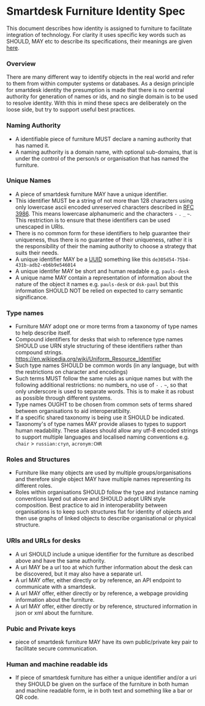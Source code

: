 # Smartdesk Furniture Identity Spec

This document describes how identity is assigned to furniture to facilitate integration of technology. For clarity it uses specific key words such as SHOULD, MAY etc to describe its specifications, their meanings are given [here](key_word_definitions.md).

### Overview

There are many different way to identify objects in the real world and refer to them from within computer systems or databases. As a design principle for smartdesk identity the presumption is made that there is no central authority for generation of names or ids, and no single domain is to be used to resolve identity. With this in mind these specs are deliberately on the loose side, but try to support useful best practices.

### Naming Authority

- A identifiable piece of furniture MUST declare a naming authority that has named it. 
- A naming authority is a domain name, with optional sub-domains, that is under the control of the person/s or organisation that has named the furniture.

### Unique Names

- A piece of smartdesk furniture MAY have a unique identifier. 
- This identifier MUST be a string of not more than 128 characters using only lowercase ascii encoded unreserved characters described in [RFC 3986](http://tools.ietf.org/html/rfc3986#section-2.3). This means lowercase alphanumeric and the characters `-`  `.`  `_`  `~`. This restriction is to ensure that these identifiers can be used unescaped in URIs.
- There is no common form for these identifiers to help guarantee their uniqueness, thus there is no guarantee of their uniqueness, rather it is the responsibility of their the naming authority to choose a strategy that suits their needs.
- A unique identifier MAY be a [UUID](https://en.wikipedia.org/wiki/Universally_unique_identifier) something like this `de305d54-75b4-431b-adb2-eb6b9e546014`
- A unique identifer MAY be short and human readable e.g. `pauls-desk`
- A unique name MAY contain a representation of information about the nature of the object it names e.g. `pauls-desk` or `dsk-paul` but this information SHOULD NOT be relied on expected to carry semantic significance. 


### Type names

- Furniture MAY adopt one or more terms from a taxonomy of type names to help describe itself.
- Compound identifiers for desks that wish to reference type names SHOULD use URN style structuring of these identifiers rather than compound strings. https://en.wikipedia.org/wiki/Uniform_Resource_Identifier 
- Such type names SHOULD be common words (in any language, but with the restrictions on character and encodings)
- Such terms MUST follow the same rules as unique names but with the following additional restrictions: no numbers, no use of  `-`  `.`  `~`, so that only underscore is used to separate words. This is to make it as robust as possible through different systems.
- Type names OUGHT to be chosen from common sets of terms shared between organisations to aid interoperatibilty.
- If a specific shared taxonomy is being use it SHOULD be indicated.
- Taxonomy's of type names MAY provide aliases to types to support human readability. These aliases should allow any utf-8 encoded strings to support multiple languages and localised naming conventions e.g. `chair` > `russian:стул`, `acronym:CHR`


### Roles and Structures

- Furniture like many objects are used by multiple groups/organisations and therefore single object MAY have multiple names representing its different roles.
- Roles within organisations SHOULD follow the type and instance naming conventions layed out above and SHOULD adopt URN style composition. Best practice to aid in interoperability between organisations is to keep such structures flat for identity of objects and then use graphs of linked objects to describe organisational or physical structure. 


### URIs and URLs for desks

- A uri SHOULD include a unique identifier for the furniture as described above and have the same authority.
- A uri MAY be a url too at which further information about the desk can be discovered, but it may also have a separate url.
- A url MAY offer, either directly or by reference,  an API endpoint to communicate with a smartdesk.
- A url MAY offer, either directly or by reference,  a webpage providing information about the furniture.
- A url MAY offer, either directly or by reference,  structured information in json or xml about the furniture.

### Pubic and Private keys

-  piece of smartdesk furniture MAY have its own public/private key pair to facilitate secure communication.


### Human and machine readable ids

- If piece of smartdesk furniture has either a unique identifier and/or a uri they SHOULD be given on the surface of the furniture in both human and machine readable form, ie in both text and something like a bar or QR code.
